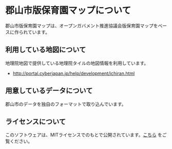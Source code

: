 # 郡山市版保育園マップについて

郡山市版保育園マップは、オープンガバメント推進協議会版保育園マップをベースに作られています。

## 利用している地図について

地理院地図で提供している地理院タイルの地図情報を利用しています。

- http://portal.cyberjapan.jp/help/development/ichiran.html

## 用意しているデータについて

郡山市のデータを独自のフォーマットで取り込んでいます。
<!-- 
## 開発環境構築 & 開発時の起動方法

### node & gulpが使用出来ない場合

gulpが使用出来ない場合はnodeをinstallし、gulpをインストールします。

gulpのインストール手順

    $ npm install -g gulp-cli

権限がない場合はsudo npm install -g gulp-cliとしてください。

### node & gulpが使用できる場合

gulpが使用できる場合は次のコマンドで環境構築が完了します

    $ git clone https://github.com/og-kyogikai/papamama.git
    $ cd papamama
    $ npm install
    $ gulp serve

## アプリケーションに必要なデータの作成方法

国土数値情報ダウンロードサービスから以下のデータを取得してくる

- 行政区域
- 小学校区
- 中学校区
- 学校
- 鉄道
- 福祉施設

ダウンロードしてきたらzipファイルを展開して、data_orgディレクトリにshpファイルとdbfファイルを配置する

以下のコマンドを実行することでdataディレクトリにgeojsonデータが生成されます。

    $ gulp updatedata
-->
## ライセンスについて

このソフトウェアは、MITライセンスでのもとで公開されています。[こちら](LICENSE.txt) をご覧ください。
